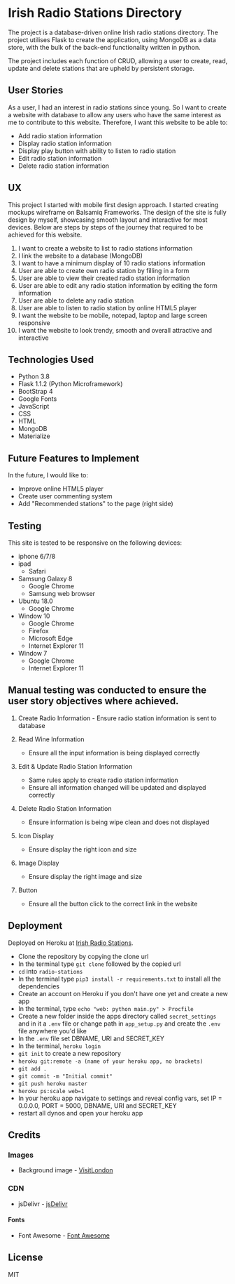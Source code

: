 # Irish Radio Stations Directory

The project is a database-driven online Irish radio stations directory. The project utilises Flask to create the application, using MongoDB as a data store, with the bulk of the back-end functionality written in python.

The project includes each function of CRUD, allowing a user to create, read, update and delete stations that are upheld by persistent storage.

## User Stories

As a user, I had an interest in radio stations since young. So I want to create a website with database to allow any users who have the same interest as me to contribute to this website. Therefore, I want this website to be able to:

- Add radio station information
- Display radio station information
- Display play button with ability to listen to radio station
- Edit radio station information
- Delete radio station information


## UX

This project I started with mobile first design approach. I started creating mockups wireframe on Balsamiq Frameworks. The design of the site is fully design by myself, showcasing smooth layout and interactive for most devices. Below are steps by steps of the journey that required to be achieved for this website.

1. I want to create a website to list to radio stations information
2. I link the website to a database (MongoDB)
3. I want to have a minimum display of 10 radio stations information
4. User are able to create own radio station by filling in a form
5. User are able to view their created radio station information
6. User are able to edit any radio station information by editing the form information
7. User are able to delete any radio station
8. User are able to listen to radio station by online HTML5 player
9. I want the website to be mobile, notepad, laptop and large screen responsive
10. I want the website to look trendy, smooth and overall attractive and interactive

## Technologies Used

- Python 3.8
- Flask 1.1.2 (Python Microframework)
- BootStrap 4
- Google Fonts
- JavaScript
- CSS
- HTML
- MongoDB
- Materialize

## Future Features to Implement

In the future, I would like to:
- Improve online HTML5 player
- Create user commenting system
- Add "Recommended stations" to the page (right side)

## Testing

This site is tested to be responsive on the following devices:

- iphone 6/7/8
- ipad
    - Safari
- Samsung Galaxy 8
    - Google Chrome
    - Samsung web browser
- Ubuntu 18.0
    - Google Chrome
- Window 10
    - Google Chrome
    - Firefox
    - Microsoft Edge
    - Internet Explorer 11
- Window 7
    - Google Chrome
    - Internet Explorer 11
    
## Manual testing was conducted to ensure the user story objectives where achieved.

1. Create Radio Information
        - Ensure radio station information is sent to database
		
2. Read Wine Information
    - Ensure all the input information is being displayed correctly
 	
3. Edit & Update Radio Station Information
    - Same rules apply to create radio station information
    - Ensure all information changed will be updated and displayed correctly
	
4. Delete Radio Station Information
    - Ensure information is being wipe clean and does not displayed
	
5. Icon Display
    - Ensure display the right icon and size
	
6. Image Display
    - Ensure display the right image and size
	
7. Button
    - Ensure all the button click to the correct link in the website
    
## Deployment 
Deployed on Heroku at [Irish Radio Stations](https://secure-ravine-58828.herokuapp.com/).
* Clone the repository by copying the clone url
* In the terminal type `git clone` followed by the copied url
* `cd` into `radio-stations`
* In the terminal type `pip3 install -r requirements.txt` to install all the dependencies 
* Create an account on Heroku if you don't have one yet and create a new app
* In the terminal, type `echo "web: python main.py" > Procfile`
* Create a new folder inside the apps directory called `secret_settings` and in it a `.env` file or 
change path in `app_setup.py` and create the `.env` file anywhere you'd like
* In the `.env` file set DBNAME, URI and SECRET_KEY
* In the terminal, `heroku login`
* `git init` to create a new repository
* `heroku git:remote -a (name of your heroku app, no brackets)`
* `git add .`
* `git commit -m "Initial commit"`
* `git push heroku master`
* `heroku ps:scale web=1`
* In your heroku app navigate to settings and reveal config vars, set IP = 0.0.0.0, PORT = 5000, DBNAME, URI and SECRET_KEY
* restart all dynos and open your heroku app

## Credits

### Images 

* Background image - [VisitLondon](https://www.visitlondon.com/things-to-do/whats-on/music)

### CDN

* jsDelivr - [jsDelivr](https://www.jsdelivr.com/)

#### Fonts

* Font Awesome - [Font Awesome](https://fontawesome.com/?from=io)

## License

MIT